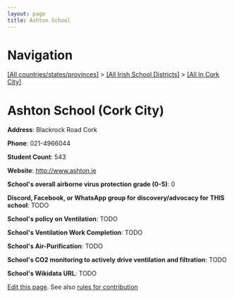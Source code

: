 ```yaml
---
layout: page
title: Ashton School
---
```

# Navigation

[[All countries/states/provinces]](../../..) > [[All Irish School Districts]](../..) > [[All In Cork City]](..)

# Ashton School (Cork City)

**Address**: Blackrock Road Cork

**Phone**: 021-4966044

**Student Count**: 543

**Website**: <http://www.ashton.ie>

**School's overall airborne virus protection grade (0-5)**: 0

**Discord, Facebook, or WhatsApp group for discovery/advocacy for THIS school**: TODO

**School's policy on Ventilation**: TODO

**School's Ventilation Work Completion**: TODO

**School's Air-Purification**: TODO

**School's CO2 monitoring to actively drive ventilation and filtration**: TODO

**School's Wikidata URL**: TODO


[Edit this page](https://github.com/ventilate-schools/Ireland/edit/main/./Cork_City/Ashton_School.md). See also [rules for contribution](../../../contribution-rules/)